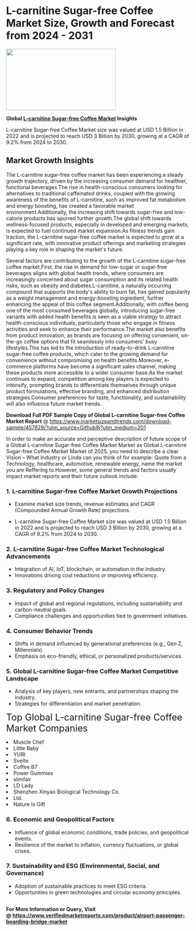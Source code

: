 <H1>L-carnitine Sugar-free Coffee Market Size, Growth and Forecast from 2024 - 2031</H1><img class="aligncenter size-medium wp-image-584254" src="https://thirdeyenews.in/wp-content/uploads/2024/09/Global-Market-Research-300x168.jpeg" alt="" width="300" height="168" /><p><strong>Global&nbsp;<a href="https://www.marketsizeandtrends.com/download-sample/457828/?utm_source=Github8j?utm_medium=201">L-carnitine Sugar-free Coffee Market</a> Insights</strong></p><p>L-carnitine Sugar-free Coffee Market size was valued at USD 1.5 Billion in 2022 and is projected to reach USD 3 Billion by 2030, growing at a CAGR of 9.2% from 2024 to 2030.</p><p><h2>Market Growth Insights</h2> <p>The L-carnitine sugar-free coffee market has been experiencing a steady growth trajectory, driven by the increasing consumer demand for healthier, functional beverages.The rise in health-conscious consumers looking for alternatives to traditional caffeinated drinks, coupled with the growing awareness of the benefits of L-carnitine, such as improved fat metabolism and energy boosting, has created a favorable market environment.Additionally, the increasing shift towards sugar-free and low-calorie products has spurred further growth.The global shift towards wellness-focused products, especially in developed and emerging markets, is expected to fuel continued market expansion.As fitness trends gain traction, the L-carnitine sugar-free coffee market is expected to grow at a significant rate, with innovative product offerings and marketing strategies playing a key role in shaping the market's future.</p> <p>Several factors are contributing to the growth of the L-carnitine sugar-free coffee market.First, the rise in demand for low-sugar or sugar-free beverages aligns with global health trends, where consumers are increasingly concerned about sugar consumption and its related health risks, such as obesity and diabetes.L-carnitine, a naturally occurring compound that supports the body's ability to burn fat, has gained popularity as a weight management and energy-boosting ingredient, further enhancing the appeal of this coffee segment.Additionally, with coffee being one of the most consumed beverages globally, introducing sugar-free variants with added health benefits is seen as a viable strategy to attract health-conscious individuals, particularly those who engage in fitness activities and seek to enhance their performance.The market also benefits from product innovation, as brands are focusing on offering convenient, on-the-go coffee options that fit seamlessly into consumers' busy lifestyles.This has led to the introduction of ready-to-drink L-carnitine sugar-free coffee products, which cater to the growing demand for convenience without compromising on health benefits.Moreover, e-commerce platforms have become a significant sales channel, making these products more accessible to a wider consumer base.As the market continues to expand, competition among key players is expected to intensify, prompting brands to differentiate themselves through unique product formulations, effective branding, and enhanced distribution strategies.Consumer preferences for taste, functionality, and sustainability will also influence future market trends.<p><span class=""><strong>Download Full PDF Sample Copy of Global L-carnitine Sugar-free Coffee Market Report</strong> @ <a href="https://www.marketsizeandtrends.com/download-sample/457828/?utm_source=Github8j?utm_medium=201" target="_blank">https://www.marketsizeandtrends.com/download-sample/457828/?utm_source=Github8j?utm_medium=201</a></span></p><p>In order to make an accurate and perceptive description of future scope of a Global&nbsp;L-carnitine Sugar-free Coffee Market Market as Global&nbsp;L-carnitine Sugar-free Coffee Market Market of 2025, you need to describe a clear Vision &ndash; What Industry or Linda can you think of for example: Quote from a Technology, healthcare, automotive, renewable energy, name the market you are Reffering to.However, some general trends and factors usually impact market reports and their future outlook include:</p><h3>1.&nbsp;<strong>L-carnitine Sugar-free Coffee Market Growth Projections</strong></h3><ul><li>Examine market size trends, revenue estimates and CAGR (Compounded Annual Growth Rate) projections.</li><li><p>L-carnitine Sugar-free Coffee Market size was valued at USD 1.5 Billion in 2022 and is projected to reach USD 3 Billion by 2030, growing at a CAGR of 9.2% from 2024 to 2030.</p></li></ul><h3>2.&nbsp;<strong>L-carnitine Sugar-free Coffee Market Technological Advancements</strong></h3><ul><li>Integration of AI, IoT, blockchain, or automation in the industry.</li><li>Innovations driving cost reductions or improving efficiency.</li></ul><h3>3.&nbsp;<strong>Regulatory and Policy Changes</strong></h3><ul><li>Impact of global and regional regulations, including sustainability and carbon-neutral goals.</li><li>Compliance challenges and opportunities tied to government initiatives.</li></ul><h3>4.&nbsp;<strong>Consumer Behavior Trends</strong></h3><ul><li>Shifts in demand influenced by generational preferences (e.g., Gen Z, Millennials).</li><li>Emphasis on eco-friendly, ethical, or personalized products/services.</li></ul><h3>5.&nbsp;<strong>Global L-carnitine Sugar-free Coffee Market Competitive Landscape</strong></h3><ul><li>Analysis of key players, new entrants, and partnerships shaping the industry.</li><li>Strategies for differentiation and market penetration.</li></ul><p data-pm-slice="1 1 []"><span style="color: inherit; font-family: inherit; font-size: 25px;">Top Global L-carnitine Sugar-free Coffee Market Companies</span></p><div class="" data-test-id=""><p><li>Muscle Chef</li><li> Little Baby</li><li> YURI</li><li> Svelte</li><li> Coffee B7</li><li> Power Gummies</li><li> slimfair</li><li> LD Lady</li><li> Shenzhen Xinyao Biological Technology Co.</li><li> Ltd.</li><li> Nature Is Gift</li></p></div><h3>6.&nbsp;<strong>Economic and Geopolitical Factors</strong></h3><ul><li>Influence of global economic conditions, trade policies, and geopolitical events.</li><li>Resilience of the market to inflation, currency fluctuations, or global crises.</li></ul><h3>7.&nbsp;<strong>Sustainability and ESG (Environmental, Social, and Governance)</strong></h3><ul><li>Adoption of sustainable practices to meet ESG criteria.</li><li>Opportunities in green technologies and circular economy principles.</li></ul><h2><strong style="font-size: 14px;">For More Information or Query, Visit @&nbsp;</strong><a style="background-color: #ffffff; font-size: 14px;" href="https://www.marketsizeandtrends.com/report/l-carnitine-sugar-free-coffee-market/" target="_blank">https://www.verifiedmarketreports.com/product/airport-passenger-boarding-bridge-market</a></h2>